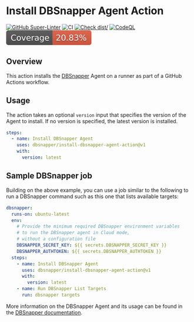 # Install DBSnapper Agent Action

[![GitHub Super-Linter](https://github.com/dbsnapper/install-dbsnapper-agent-action/actions/workflows/linter.yml/badge.svg)](https://github.com/super-linter/super-linter)
![CI](https://github.com/dbsnapper/install-dbsnapper-agent-action/actions/workflows/ci.yml/badge.svg)
[![Check dist/](https://github.com/dbsnapper/install-dbsnapper-agent-action/actions/workflows/check-dist.yml/badge.svg)](https://github.com/dbsnapper/install-dbsnapper-agent-action/actions/workflows/check-dist.yml)
[![CodeQL](https://github.com/dbsnapper/install-dbsnapper-agent-action/actions/workflows/codeql-analysis.yml/badge.svg)](https://github.com/dbsnapper/install-dbsnapper-agent-action/actions/workflows/codeql-analysis.yml)
[![Coverage](./badges/coverage.svg)](./badges/coverage.svg)

## Overview

This action installs the [DBSnapper](https://dbsnapper.com) Agent on a runner as
part of a GitHub Actions workflow.

## Usage

The action takes an optional `version` input that specifies the version of the
Agent to install. If no version is specified, the latest version is installed.

```yaml
steps:
  - name: Install DBSnapper Agent
    uses: dbsnapper/install-dbsnapper-agent-action@v1
    with:
      version: latest
```

## Sample DBSnapper job

Building on the above example, you can use a job similar to the following to run
a DBSnapper command such as this one that lists available targets:

```yaml
dbsnapper:
  runs-on: ubuntu-latest
  env:
    # Provide the minimum required DBSnapper environment variables
    # to run the DBSnapper agent in Cloud mode,
    # without a configuration file
    DBSNAPPER_SECRET_KEY: ${{ secrets.DBSNAPPER_SECRET_KEY }}
    DBSNAPPER_AUTHTOKEN: ${{ secrets.DBSNAPPER_AUTHTOKEN }}
  steps:
    - name: Install DBSnapper Agent
      uses: dbsnapper/install-dbsnapper-agent-action@v1
      with:
        version: latest
    - name: Run DBSnapper List Targets
      run: dbsnapper targets
```

More information on the DBSnapper Agent and its usage can be found in the
[DBSnapper documentation](https://docs.dbsnapper.com).
